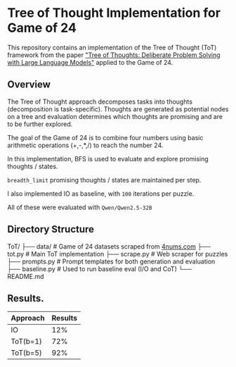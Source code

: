 # Tree of Thought Implementation for Game of 24

This repository contains an implementation of the Tree of Thought (ToT) framework from the paper ["Tree of Thoughts: Deliberate Problem Solving with Large Language Models"](https://arxiv.org/abs/2305.10601) applied to the Game of 24.

## Overview

The Tree of Thought approach decomposes tasks into thoughts (decomposition is task-specific). Thoughts are generated as potential nodes on a tree and evaluation determines which thoughts are promising and are to be further explored. 

The goal of the Game of 24 is to combine four numbers using basic arithmetic operations (+,-,*,/) to reach the number 24.

In this implementation, BFS is used to evaluate and explore promising thoughts / states. 

`breadth_limit` promising thoughts / states are maintained per step.

I also implemented IO as baseline, with `100` iterations per puzzle.

All of these were evaluated with `Qwen/Qwen2.5-32B`

## Directory Structure
ToT/
├── data/                   # Game of 24 datasets scraped from [4nums.com](https://www.4nums.com/game/difficulties/)
├── tot.py                  # Main ToT implementation
├── scrape.py               # Web scraper for puzzles
├── prompts.py              # Prompt templates for both generation and evaluation
├── baseline.py             # Used to run baseline eval (I/O and CoT)
└── README.md               


## Results.
| Approach | Results  | 
|----------|----------|
| IO       | 12%      | 
| ToT(b=1) | 72%      |
| ToT(b=5) | 92%      |

  